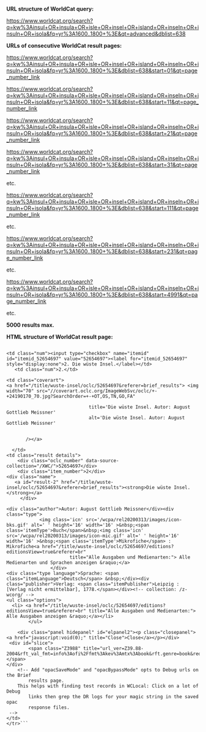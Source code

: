 **URL structure of WorldCat query:**

https://www.worldcat.org/search?q=kw%3Ainsul+OR+insula+OR+isle+OR+insel+OR+island+OR+inseln+OR+insuln+OR+isola&fq=yr%3A1600..1800+%3E&qt=advanced&dblist=638

**URLs of consecutive WorldCat result pages:**

https://www.worldcat.org/search?q=kw%3Ainsul+OR+insula+OR+isle+OR+insel+OR+island+OR+inseln+OR+insuln+OR+isola&fq=yr%3A1600..1800+%3E&dblist=638&start=01&qt=page_number_link

https://www.worldcat.org/search?q=kw%3Ainsul+OR+insula+OR+isle+OR+insel+OR+island+OR+inseln+OR+insuln+OR+isola&fq=yr%3A1600..1800+%3E&dblist=638&start=11&qt=page_number_link

https://www.worldcat.org/search?q=kw%3Ainsul+OR+insula+OR+isle+OR+insel+OR+island+OR+inseln+OR+insuln+OR+isola&fq=yr%3A1600..1800+%3E&dblist=638&start=21&qt=page_number_link

https://www.worldcat.org/search?q=kw%3Ainsul+OR+insula+OR+isle+OR+insel+OR+island+OR+inseln+OR+insuln+OR+isola&fq=yr%3A1600..1800+%3E&dblist=638&start=31&qt=page_number_link

etc. 

https://www.worldcat.org/search?q=kw%3Ainsul+OR+insula+OR+isle+OR+insel+OR+island+OR+inseln+OR+insuln+OR+isola&fq=yr%3A1600..1800+%3E&dblist=638&start=111&qt=page_number_link

etc.

https://www.worldcat.org/search?q=kw%3Ainsul+OR+insula+OR+isle+OR+insel+OR+island+OR+inseln+OR+insuln+OR+isola&fq=yr%3A1600..1800+%3E&dblist=638&start=231&qt=page_number_link

etc.

https://www.worldcat.org/search?q=kw%3Ainsul+OR+insula+OR+isle+OR+insel+OR+island+OR+inseln+OR+insuln+OR+isola&fq=yr%3A1600..1800+%3E&dblist=638&start=4991&qt=page_number_link

etc.

**5000 results max.**

**HTML structure of WorldCat result page:**

```<tr  class="menuElem">

<td class="num"><input type="checkbox" name="itemid" id="itemid_52654697" value="52654697"><label for="itemid_52654697" style="display:none">2. Die wüste Insel.</label></td>
   <td class="num">2.</td>

<td class="coverart">
<a href="/title/wuste-insel/oclc/52654697&referer=brief_results"> <img width="70" src="//coverart.oclc.org/ImageWebSvc/oclc/+-+24190170_70.jpg?SearchOrder=+-+OT,OS,TN,GO,FA"
     
                              title='Die wüste Insel. Autor: August Gottlieb Meissner'
                              alt='Die wüste Insel. Autor: August Gottlieb Meissner'
                          

       /></a>

  </td>
<td class="result details">
    <div class="oclc_number" data-source-collection="/XWC/">52654697</div>
    <div class="item_number">2</div>
<div class="name">
   <a id="result-2" href="/title/wuste-insel/oclc/52654697&referer=brief_results"><strong>Die wüste Insel.</strong></a>
     </div>

<div class="author">Autor: August Gottlieb Meissner</div><div class="type">
            <img class='icn' src='/wcpa/rel20200313/images/icon-bks.gif' alt=' ' height='16' width='16' >&nbsp;<span class='itemType'>Buch</span>&nbsp;<img class='icn' src='/wcpa/rel20200313/images/icon-mic.gif' alt=' ' height='16' width='16' >&nbsp;<span class='itemType'>Mikrofiche</span> : Mikrofiche<a href="/title/wuste-insel/oclc/52654697/editions?editionsView=true&referer=br"
                       title="Alle Ausgaben und Medienarten:"> Alle Medienarten und Sprachen anzeigen &raquo;</a>
                </div>
<div class="type language">Sprache: <span class="itemLanguage">Deutsch</span> &nbsp;</div><div class="publisher">Verlag: <span class="itemPublisher">Leipzig : [Verlag nicht ermittelbar], 1778.</span></div><!-- collection: /z-wcorg/ -->
<ul class="options">
  <li> <a href="/title/wuste-insel/oclc/52654697/editions?editionsView=true&referer=br" title="Alle Ausgaben und Medienarten:"> Alle Ausgaben anzeigen &raquo;</a></li>
        </ul>

	<div class="panel hidepanel" id="elpanel2"><p class="closepanel"><a href="javascript:void(0);" title="Close">Close</a></p></div>
 <div id="slice">
        <span class="Z3988" title="url_ver=Z39.88-2004&rft_val_fmt=info%3Aofi%2Ffmt%3Akev%3Amtx%3Abook&rft.genre=book&req_dat=%3Csessionid%3E&rfe_dat=%3Caccessionnumber%3E52654697%3C%2Faccessionnumber%3E&rft_id=info%3Aoclcnum%2F52654697&rft_id=urn%3AISBN%3A9783598518522&rft.aulast=Meissner&rft.aufirst=August&rft.btitle=Die+wu%C3%8C%C2%88ste+Insel.&rft.date=1778&rft.isbn=9783598518522&rft.place=Leipzig&rft.pub=%5BVerlag+nicht+ermittelbar%5D&rft.genre=book&rft_dat=%7B%22stdrt1%22%3A%22Book%22%2C%22stdrt2%22%3A%22Mic%22%7D"></span>
</div>
    <!-- Add "opacSaveMode" and "opacBypassMode" opts to Debug urls on the Brief
        results page.
    This helps with finding test records in WCLocal: Click on a lot of Debug
        links then grep the DR logs for your magic string in the saved opac
        response files.
 -->
</td>
</tr>```
